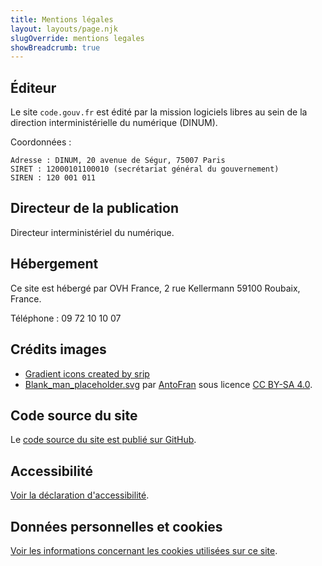 ```yaml
---
title: Mentions légales
layout: layouts/page.njk
slugOverride: mentions legales
showBreadcrumb: true
---
```

## Éditeur

Le site `code.gouv.fr` est édité par la mission logiciels libres au sein de la direction interministérielle du numérique (DINUM).

Coordonnées :

    Adresse : DINUM, 20 avenue de Ségur, 75007 Paris
    SIRET : 12000101100010 (secrétariat général du gouvernement)
    SIREN : 120 001 011

## Directeur de la publication

Directeur interministériel du numérique.

## Hébergement

Ce site est hébergé par OVH France, 2 rue Kellermann 59100 Roubaix, France.

Téléphone : 09 72 10 10 07

## Crédits images

- [Gradient icons created by srip](https://www.flaticon.com/authors/srip/gradient)
- [Blank_man_placeholder.svg](https://fr.wikipedia.org/wiki/Fichier:Blank_man_placeholder.svg) par [AntoFran](https://commons.wikimedia.org/wiki/User:AntoFran) sous licence [CC BY-SA 4.0](https://creativecommons.org/licenses/by-sa/4.0>).

## Code source du site

Le [code source du site est publié sur GitHub](https://github.com/codegouvfr/codegouv-website).

## Accessibilité

[Voir la déclaration d'accessibilité](/fr/accessibilite/).

## Données personnelles et cookies

[Voir les informations concernant les cookies utilisées sur ce site](/fr/donnees-personnelles/).
